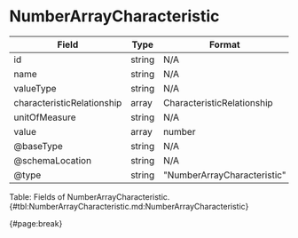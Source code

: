<!--
    ATTENTION: This file was generated via gradle!
               Do NOT manually edit this file! Any such changes will be overwritten!
-->

# NumberArrayCharacteristic

| Field | Type | Format | Required |
| ------- | ------- | ------- | --- |
| id | string | N/A | No |
| name | string | N/A | No |
| valueType | string | N/A | No |
| characteristicRelationship | array | CharacteristicRelationship | No |
| unitOfMeasure | string | N/A | No |
| value | array | number | No |
| @baseType | string | N/A | No |
| @schemaLocation | string | N/A | No |
| @type | string | "NumberArrayCharacteristic" | Yes |

Table: Fields of NumberArrayCharacteristic. {#tbl:NumberArrayCharacteristic.md:NumberArrayCharacteristic}

{#page:break}
